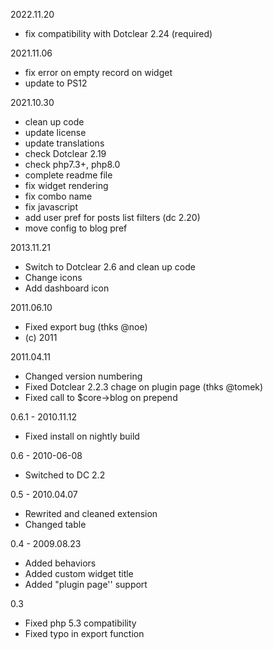 2022.11.20
- fix compatibility with Dotclear 2.24 (required)

2021.11.06
- fix error on empty record on widget
- update to PS12

2021.10.30
- clean up code
- update license
- update translations
- check Dotclear 2.19
- check php7.3+, php8.0
- complete readme file
- fix widget rendering
- fix combo name
- fix javascript
- add user pref for posts list filters (dc 2.20)
- move config to blog pref

2013.11.21
- Switch to Dotclear 2.6 and clean up code
- Change icons
- Add dashboard icon

2011.06.10
- Fixed export bug (thks @noe)
- (c) 2011

2011.04.11
- Changed version numbering
- Fixed Dotclear 2.2.3 chage on plugin page (thks @tomek)
- Fixed call to $core->blog on prepend

0.6.1 - 2010.11.12
- Fixed install on nightly build

0.6 - 2010-06-08
- Switched to DC 2.2

0.5 - 2010.04.07
- Rewrited and cleaned extension
- Changed table

0.4 - 2009.08.23
- Added behaviors
- Added custom widget title
- Added "plugin page'' support

0.3
- Fixed php 5.3 compatibility
- Fixed typo in export function